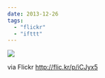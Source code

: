 ```yaml
---
date: 2013-12-26
tags: 
  - "flickr"
  - "ifttt"
---
```


![](http://farm4.staticflickr.com/3784/11573763066_79aeb963b7_b.jpg)  

  
  
via Flickr http://flic.kr/p/iCJyx5

